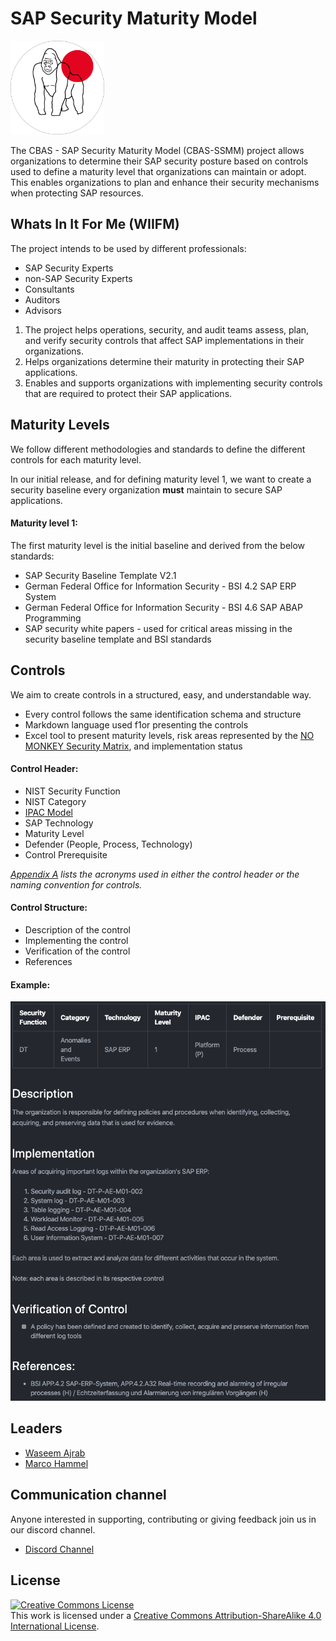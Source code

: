 # SAP Security Maturity Model

<img src="img/Silverback.png" width="150"/><br>


The CBAS - SAP Security Maturity Model (CBAS-SSMM) project allows organizations to determine their SAP security posture based on controls used to define a maturity level that organizations can maintain or adopt. This enables organizations to plan and enhance their security mechanisms when protecting SAP resources.


## Whats In It For Me (WIIFM)

The project intends to be used by different professionals:

- SAP Security Experts
- non-SAP Security Experts
- Consultants
- Auditors
- Advisors

1. The project helps operations, security, and audit teams assess, plan, and verify security controls that affect SAP implementations in their organizations.
2. Helps organizations determine their maturity in protecting their SAP applications.
3. Enables and supports organizations with implementing security controls that are required to protect their SAP applications.  

## Maturity Levels

We follow different methodologies and standards to define the different controls for each maturity level.

In our initial release, and for defining maturity level 1, we want to create a security baseline every organization __must__ maintain to secure SAP applications.

#### Maturity level 1:

The first maturity level is the initial baseline and derived from the below standards:

- SAP Security Baseline Template V2.1
- German Federal Office for Information Security - BSI 4.2 SAP ERP System
- German Federal Office for Information Security - BSI 4.6 SAP ABAP Programming
- SAP security white papers - used for critical areas missing in the security baseline template and BSI standards

## Controls

We aim to create controls in a structured, easy, and understandable way.

- Every control follows the same identification schema and structure
- Markdown language used f1or presenting the controls
- Excel tool to present maturity levels, risk areas represented by the [NO MONKEY Security Matrix](NMSM.md), and implementation status

#### Control Header:

- NIST Security Function
- NIST Category
- [IPAC Model](NMSM.md)
- SAP Technology
- Maturity Level
- Defender (People, Process, Technology)
- Control Prerequisite

*[Appendix A](Appendix/Appendix_A_Acronyms.md) lists the acronyms used in either the control header or the naming convention for controls.*

#### Control Structure:

- Description of the control
- Implementing the control
- Verification of the control
- References

#### Example:

<img src="img/control.png"><br>


## Leaders
- [Waseem Ajrab](mailto:waseem.ajrab@no-monkey.com)
- [Marco Hammel](mailto:marco.hammel@no-monkey.com)


## Communication channel

Anyone interested in supporting, contributing or giving feedback join us in our discord channel.

* [Discord Channel](https://discord.gg/8c9jwUQ)

## License
<a rel="license" href="http://creativecommons.org/licenses/by-sa/4.0/"><img alt="Creative Commons License" style="border-width:0" src="https://i.creativecommons.org/l/by-sa/4.0/88x31.png" /></a>
<br />This work is licensed under a <a rel="license" href="http://creativecommons.org/licenses/by-sa/4.0/">Creative Commons Attribution-ShareAlike 4.0 International License</a>.
